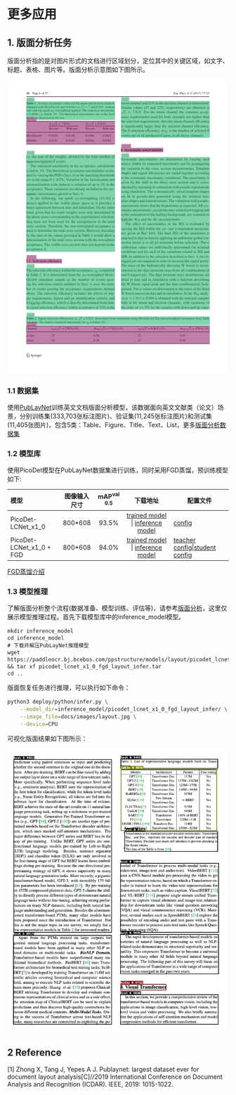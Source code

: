 # 更多应用


## 1. 版面分析任务

版面分析指的是对图片形式的文档进行区域划分，定位其中的关键区域，如文字、标题、表格、图片等。版面分析示意图如下图所示。

<div align="center">
    <img src="images/layout_demo.png" width="800">
</div>

### 1.1 数据集

使用[PubLayNet](https://github.com/ibm-aur-nlp/PubLayNet)训练英文文档版面分析模型，该数据面向英文文献类（论文）场景，分别训练集(333,703张标注图片)、验证集(11,245张标注图片)和测试集(11,405张图片)，包含5类：Table、Figure、Title、Text、List，更多[版面分析数据集](https://github.com/PaddlePaddle/PaddleOCR/blob/dygraph/ppstructure/layout/README.md#32)

### 1.2 模型库

使用PicoDet模型在PubLayNet数据集进行训练，同时采用FGD蒸馏，预训练模型如下:

| 模型     | 图像输入尺寸 | mAP<sup>val<br/>0.5 |  下载地址  |  配置文件  |
| :-------- | :--------: |  :----------------: | :---------------: | ----------------- |
| PicoDet-LCNet_x1_0 |  800*608   |   93.5% | [trained model](https://paddleocr.bj.bcebos.com/ppstructure/models/layout/picodet_lcnet_x1_0_layout.pdparams) &#124; [inference model](https://paddleocr.bj.bcebos.com/ppstructure/models/layout/picodet_lcnet_x1_0_layout_infer.tar) | [config](./picodet_lcnet_x1_0_layout.yml) |
| PicoDet-LCNet_x1_0 + FGD |  800*608   |   94.0%     | [trained model](https://paddleocr.bj.bcebos.com/ppstructure/models/layout/picodet_lcnet_x1_0_fgd_layout.pdparams) &#124; [inference model](https://paddleocr.bj.bcebos.com/ppstructure/models/layout/picodet_lcnet_x1_0_fgd_layout_infer.tar) | [teacher config](./picodet_lcnet_x2_5_layout.yml)&#124;[student config](./picodet_lcnet_x1_0_layout.yml) |

 [FGD蒸馏介绍](https://github.com/PaddlePaddle/PaddleDetection/blob/release/2.5/configs/slim/distill/README.md)

### 1.3 模型推理

了解版面分析整个流程(数据准备、模型训练、评估等)，请参考[版面分析](https://github.com/PaddlePaddle/PaddleOCR/blob/dygraph/ppstructure/layout/README.md)，这里仅展示模型推理过程。首先下载模型库中的inference_model模型。

```
mkdir inference_model
cd inference_model
# 下载并解压PubLayNet推理模型
wget https://paddleocr.bj.bcebos.com/ppstructure/models/layout/picodet_lcnet_x1_0_fgd_layout_infer.tar && tar xf picodet_lcnet_x1_0_fgd_layout_infer.tar
cd ..
```

版面恢复任务进行推理，可以执行如下命令：

```bash
python3 deploy/python/infer.py \
    --model_dir=inference_model/picodet_lcnet_x1_0_fgd_layout_infer/ \
    --image_file=docs/images/layout.jpg \
    --device=CPU
```

可视化版面结果如下图所示：

<div align="center">
    <img src="images/layout_res.jpg" width="800">
</div>

## 2 Reference

[1] Zhong X, Tang J, Yepes A J. Publaynet: largest dataset ever for document layout analysis[C]//2019 International Conference on Document Analysis and Recognition (ICDAR). IEEE, 2019: 1015-1022.
